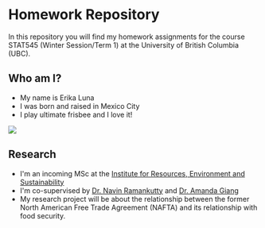 # Homework Repository

In this repository you will find my homework assignments for the course STAT545 (Winter Session/Term 1) at the University of British Columbia (UBC). 


## Who am I?

- My name is Erika Luna
- I was born and raised in Mexico City
- I play ultimate frisbee and I love it! 

![](https://media1.tenor.com/images/342fafa73d2710601ffe140220edef0a/tenor.gif?itemid=4242683)


## Research

- I'm an incoming MSc at the [Institute for Resources, Environment and Sustainability](http://ires.ubc.ca/)
- I'm co-supervised by [Dr. Navin Ramankutty](http://www.ramankuttylab.com/) and [Dr. Amanda Giang](https://www.leap-ires.org/)
- My research project will be about the relationship between the former North American Free Trade Agreement (NAFTA) and its relationship with food security. 
